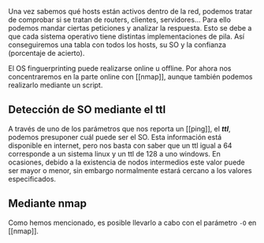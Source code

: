 Una vez sabemos qué hosts están activos dentro de la red, podemos tratar de comprobar si se tratan de routers, clientes, servidores... Para ello podemos mandar ciertas peticiones y analizar la respuesta. Esto se debe a que cada sistema operativo tiene distintas implementaciones de pila. Así conseguiremos una tabla con todos los hosts, su SO y la confianza (porcentaje de acierto).

El OS finguerprinting puede realizarse online u offline. Por ahora nos concentraremos en la parte online con [[nmap]], aunque también podemos realizarlo mediante un script.

## Detección de SO mediante el ttl

A través de uno de los parámetros que nos reporta un [[ping]], el ***ttl***, podemos presuponer cuál puede ser el SO. Esta información está disponible en internet, pero nos basta con saber que un ttl igual a 64 corresponde a un sistema linux y un ttl de 128 a uno windows. En ocasiones, debido a la existencia de nodos intermedios este valor puede ser mayor o menor, sin embargo normalmente estará cercano a los valores especificados.

## Mediante nmap

Como hemos mencionado, es posible llevarlo a cabo con el parámetro `-O` en [[nmap]].